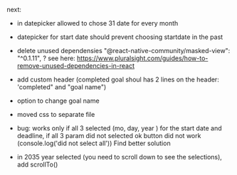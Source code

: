 next:
- in datepicker allowed to chose 31 date for every month
- datepicker for start date should prevent choosing startdate in the past
- delete unused dependensies "@react-native-community/masked-view": "^0.1.11", ?
see here:
https://www.pluralsight.com/guides/how-to-remove-unused-dependencies-in-react

- add custom header (completed goal shoul has 2 lines on the header: 'completed" and "goal name")
- option to change goal name
- moved css to separate file

- bug: works only if all 3 selected (mo, day, year ) for the start date and deadline,
if all 3 param did not selected ok button did not work (console.log('did not select all'))
Find better solution
- in 2035 year selected (you need to scroll down to see the selections), add scrollTo() 


